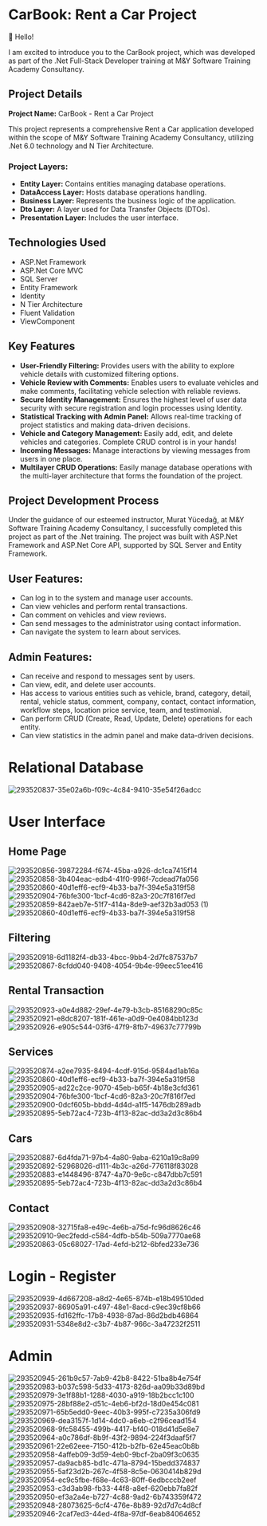 # CarBook: Rent a Car Project

🚀 Hello!

I am excited to introduce you to the CarBook project, which was developed as part of the .Net Full-Stack Developer training at M&Y Software Training Academy Consultancy.

## Project Details

**Project Name:** CarBook - Rent a Car Project

This project represents a comprehensive Rent a Car application developed within the scope of M&Y Software Training Academy Consultancy, utilizing .Net 6.0 technology and N Tier Architecture.

### Project Layers:

- **Entity Layer:** Contains entities managing database operations.
- **DataAccess Layer:** Hosts database operations handling.
- **Business Layer:** Represents the business logic of the application.
- **Dto Layer:** A layer used for Data Transfer Objects (DTOs).
- **Presentation Layer:** Includes the user interface.

## Technologies Used

- ASP.Net Framework
- ASP.Net Core MVC
- SQL Server
- Entity Framework
- Identity
- N Tier Architecture
- Fluent Validation
- ViewComponent

## Key Features 

- **User-Friendly Filtering:** Provides users with the ability to explore vehicle details with customized filtering options.
- **Vehicle Review with Comments:** Enables users to evaluate vehicles and make comments, facilitating vehicle selection with reliable reviews.
- **Secure Identity Management:** Ensures the highest level of user data security with secure registration and login processes using Identity.
- **Statistical Tracking with Admin Panel:** Allows real-time tracking of project statistics and making data-driven decisions.
- **Vehicle and Category Management:** Easily add, edit, and delete vehicles and categories. Complete CRUD control is in your hands!
- **Incoming Messages:** Manage interactions by viewing messages from users in one place.
- **Multilayer CRUD Operations:** Easily manage database operations with the multi-layer architecture that forms the foundation of the project.

## Project Development Process

Under the guidance of our esteemed instructor, Murat Yücedağ, at M&Y Software Training Academy Consultancy, I successfully completed this project as part of the .Net training. The project was built with ASP.Net Framework and ASP.Net Core API, supported by SQL Server and Entity Framework.

## User Features:

- Can log in to the system and manage user accounts.
- Can view vehicles and perform rental transactions.
- Can comment on vehicles and view reviews.
- Can send messages to the administrator using contact information.
- Can navigate the system to learn about services.

## Admin Features:

- Can receive and respond to messages sent by users.
- Can view, edit, and delete user accounts.
- Has access to various entities such as vehicle, brand, category, detail, rental, vehicle status, comment, company, contact, contact information, workflow steps, location price service, team, and testimonial.
- Can perform CRUD (Create, Read, Update, Delete) operations for each entity.
- Can view statistics in the admin panel and make data-driven decisions.



# Relational Database
![293520837-35e02a6b-f09c-4c84-9410-35e54f26adcc](https://github.com/kkelesyusuf23/MyCarBook/assets/148692615/a65b9720-8522-45cf-a90a-500834a13752)


# User Interface
## Home Page
![293520856-39872284-f674-45ba-a926-dc1ca7415f14](https://github.com/kkelesyusuf23/MyCarBook/assets/148692615/d1fc176a-7864-4bf9-8063-7a052d4d6403)
![293520858-3b404eac-edb4-41f0-996f-7cdead7fa056](https://github.com/kkelesyusuf23/MyCarBook/assets/148692615/cbaafde2-b4e4-458a-877c-25f54c6618bd)
![293520860-40d1eff6-ecf9-4b33-ba7f-394e5a319f58](https://github.com/kkelesyusuf23/MyCarBook/assets/148692615/40bf451e-dec8-4ad8-b9c4-2b6ad419c8ff)
![293520904-76bfe300-1bcf-4cd6-82a3-20c7f816f7ed](https://github.com/kkelesyusuf23/MyCarBook/assets/148692615/c6a310f3-2aac-41a3-83a5-b9a8ea852549)
![293520859-842aeb7e-51f7-414a-8de9-aef32b3ad053 (1)](https://github.com/kkelesyusuf23/MyCarBook/assets/148692615/a81ef3bc-2ce5-49c1-a078-6fec3ab58b96)
![293520860-40d1eff6-ecf9-4b33-ba7f-394e5a319f58](https://github.com/kkelesyusuf23/MyCarBook/assets/148692615/433346a4-ba72-4352-834d-e473fa85ecc1)

## Filtering
![293520918-6d1182f4-db33-4bcc-9bb4-2d7fc87537b7](https://github.com/kkelesyusuf23/MyCarBook/assets/148692615/aa1bba97-cb79-4402-a1c1-4e7503e1dd59)
![293520867-8cfdd040-9408-4054-9b4e-99eec51ee416](https://github.com/kkelesyusuf23/MyCarBook/assets/148692615/a83edac9-ac1b-4e82-bf03-bd6fe3c19da3)

## Rental Transaction
![293520923-a0e4d882-29ef-4e79-b3cb-85168290c85c](https://github.com/kkelesyusuf23/MyCarBook/assets/148692615/d826aedf-61af-42c7-a05b-56859ede9cba)
![293520921-e8dc8207-181f-461e-a0d9-0e4084bb123d](https://github.com/kkelesyusuf23/MyCarBook/assets/148692615/56d9282f-5f2a-4881-943b-732462d7c628)
![293520926-e905c544-03f6-47f9-8fb7-49637c77799b](https://github.com/kkelesyusuf23/MyCarBook/assets/148692615/08baca83-efdd-4df0-aa8b-26d997f18c4a)

## Services
![293520874-a2ee7935-8494-4cdf-915d-9584ad1ab16a](https://github.com/kkelesyusuf23/MyCarBook/assets/148692615/7c27a852-a461-438a-abe0-cb2e55eba214)
![293520860-40d1eff6-ecf9-4b33-ba7f-394e5a319f58](https://github.com/kkelesyusuf23/MyCarBook/assets/148692615/faa2ba90-ef23-4b68-8e06-5fdad6f39ffb)
![293520905-ad22c2ce-9070-45eb-b65f-4b18e3cfd361](https://github.com/kkelesyusuf23/MyCarBook/assets/148692615/7453b1c1-8c18-4793-a7c8-2d2a0b02d9be)
![293520904-76bfe300-1bcf-4cd6-82a3-20c7f816f7ed](https://github.com/kkelesyusuf23/MyCarBook/assets/148692615/b348b14e-c26c-4746-a127-f6073f5fb272)
![293520900-0dcf605b-bbdd-4d4d-a1f5-1476db289adb](https://github.com/kkelesyusuf23/MyCarBook/assets/148692615/c9efaa75-a499-4263-8dcc-270ea8d4027d)
![293520895-5eb72ac4-723b-4f13-82ac-dd3a2d3c86b4](https://github.com/kkelesyusuf23/MyCarBook/assets/148692615/d372f2bd-4114-4be7-9432-9b286d8b77b3)

## Cars
![293520887-6d4fda71-97b4-4a80-9aba-6210a19c8a99](https://github.com/kkelesyusuf23/MyCarBook/assets/148692615/e0e5152f-348f-4d47-adef-37ff05447894)
![293520892-52968026-d111-4b3c-a26d-776118f83028](https://github.com/kkelesyusuf23/MyCarBook/assets/148692615/e8dca967-e591-4b87-b321-5da0c67fb9c7)
![293520883-e1448496-8747-4a70-9e6c-c847dbb7c591](https://github.com/kkelesyusuf23/MyCarBook/assets/148692615/47ee7f15-3a99-49da-b1df-65684b6172f6)
![293520895-5eb72ac4-723b-4f13-82ac-dd3a2d3c86b4](https://github.com/kkelesyusuf23/MyCarBook/assets/148692615/a56bd453-270b-4352-a467-629c8492750e)


## Contact
![293520908-32715fa8-e49c-4e6b-a75d-fc96d8626c46](https://github.com/kkelesyusuf23/MyCarBook/assets/148692615/a3c216ea-eb4d-4a71-b085-8c6372337f5f)
![293520910-9ec2fedd-c584-4dfb-b54b-509a7770ae68](https://github.com/kkelesyusuf23/MyCarBook/assets/148692615/efc614f4-46c6-4145-84ad-d0a0f56dd2a3)
![293520863-05c68027-17ad-4efd-b212-6bfed233e736](https://github.com/kkelesyusuf23/MyCarBook/assets/148692615/82bdf98a-60a6-49d1-9522-b953d8b571f6)


# Login - Register
![293520939-4d667208-a8d2-4e65-874b-e18b49510ded](https://github.com/kkelesyusuf23/MyCarBook/assets/148692615/5987e327-3d58-4262-beb2-6e5af0590259)
![293520937-86905a91-c497-48e1-8acd-c9ec39cf8b66](https://github.com/kkelesyusuf23/MyCarBook/assets/148692615/ed087226-c49b-44f8-90e9-61a7d179b202)
![293520935-fd162ffc-17b8-4938-87ad-86d2bdb46864](https://github.com/kkelesyusuf23/MyCarBook/assets/148692615/c9151912-16e4-4ac1-a8c9-141ed5c41141)
![293520931-5348e8d2-c3b7-4b87-966c-3a47232f2511](https://github.com/kkelesyusuf23/MyCarBook/assets/148692615/f663358a-afca-4fa1-9ddb-6e0ee856f7ed)



# Admin
![293520945-261b9c57-7ab9-42b8-8422-51ba8b4e754f](https://github.com/kkelesyusuf23/MyCarBook/assets/148692615/d80b332e-f9be-4571-98fa-43cbcae5cd31)
![293520983-b037c598-5d33-4173-826d-aa09b33d89bd](https://github.com/kkelesyusuf23/MyCarBook/assets/148692615/658832c4-0159-4b12-b9ca-59dc2ec93fe4)
![293520979-3e1f88b1-1288-4030-a919-18b2bcc1c100](https://github.com/kkelesyusuf23/MyCarBook/assets/148692615/1c7e6197-0e13-4c70-a776-19b6ff7450ec)
![293520975-28bf88e2-d51c-4eb6-bf2d-18d0e454c081](https://github.com/kkelesyusuf23/MyCarBook/assets/148692615/0268e08c-4b14-4a46-ae5b-3cbbf9e4d3b2)
![293520971-65b5edd0-9eec-40b3-995f-c7235a306fd9](https://github.com/kkelesyusuf23/MyCarBook/assets/148692615/e6e7ee6d-3e11-47ac-ace8-023b2e31df68)
![293520969-dea3157f-1d14-4dc0-a6eb-c2f96cead154](https://github.com/kkelesyusuf23/MyCarBook/assets/148692615/e00c0b0a-74eb-4aa8-9c42-1ac28dc2e2ab)
![293520968-9fc58455-499b-4417-bf40-018d41d5e8e7](https://github.com/kkelesyusuf23/MyCarBook/assets/148692615/889cf8c3-068c-47e4-bc80-bae6c19a9320)
![293520964-a0c786df-8b9f-43f2-9894-224f3daaf5f7](https://github.com/kkelesyusuf23/MyCarBook/assets/148692615/6b6e7959-a013-4f97-8bbf-a9a1d422fa88)
![293520961-22e62eee-7150-412b-b2fb-62e45eac0b8b](https://github.com/kkelesyusuf23/MyCarBook/assets/148692615/c5666275-33c5-498a-8279-53c38b664fae)
![293520958-4affeb09-3d59-4eb0-9bcf-2ba09f3c0635](https://github.com/kkelesyusuf23/MyCarBook/assets/148692615/858e4831-2336-4f0e-9539-71b77688573e)
![293520957-da9acb85-bd1c-471a-8794-15bedd374837](https://github.com/kkelesyusuf23/MyCarBook/assets/148692615/d96ee14e-da1d-4efe-b8a4-8e472dd5e02b)
![293520955-5af23d2b-267c-4f58-8c5e-0630414b829d](https://github.com/kkelesyusuf23/MyCarBook/assets/148692615/fb18d634-3008-43f7-850b-bb5a348029ca)
![293520954-ec9c5fbe-f68e-4c63-80ff-6edbcccb2eef](https://github.com/kkelesyusuf23/MyCarBook/assets/148692615/679d846f-6ccc-48a5-9611-ba3f3c552386)
![293520953-c3d3ab98-fb33-44f8-a8ef-620ebb7fa82f](https://github.com/kkelesyusuf23/MyCarBook/assets/148692615/a60a0ac5-e62b-4bfa-8216-607b6ad08ddb)
![293520950-ef3a2a4e-b727-4c88-9ad2-6b743359f472](https://github.com/kkelesyusuf23/MyCarBook/assets/148692615/eb4ebf9e-707a-4a6f-a841-b5670f0e9fa2)
![293520948-28073625-6cf4-476e-8b89-92d7d7c4d8cf](https://github.com/kkelesyusuf23/MyCarBook/assets/148692615/7a745160-8088-4c95-a357-6e085064170b)
![293520946-2caf7ed3-44ed-4f8a-97df-6eab84064652](https://github.com/kkelesyusuf23/MyCarBook/assets/148692615/3e86c399-268b-4708-ab6b-64df848ea3fa)





























